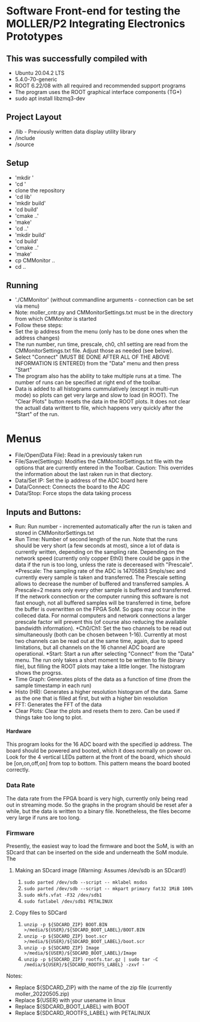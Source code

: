 # Software Front-end for testing the MOLLER/P2 Integrating Electronics Prototypes 

## This was successfully compiled with

* Ubuntu 20.04.2 LTS
* 5.4.0-70-generic
* ROOT 6.22/08 with all required and recommended support programs
* The program uses the ROOT graphical interface components (TG*)
* sudo apt install libzmq3-dev

## Project Layout

* /lib - Previously written data display utility library
* /include
* /source

## Setup

* 'mkdir <some directory>'
* 'cd <some directory>'
* clone the repository
* 'cd lib'
* 'mkdir build'
* 'cd build'
* 'cmake ..'
* 'make'
* 'cd ..'
* 'mkdir build'
* 'cd build'
* 'cmake ..'
* 'make'
* cp CMMonitor ..
* cd ..


## Running

* './CMMonitor' (without commandline arguments - connection can be set via menu)
* Note: moller_cntr.py and CMMonitorSettings.txt must be in the directory from which CMMonitor is started
* Follow these steps:
* Set the ip address from the menu (only has to be done ones when the address changes)
* The run number, run time, prescale, ch0, ch1 setting are read from the CMMonitorSettings.txt file. Adjust those as needed (see below).
* Select "Connect" (MUST BE DONE AFTER ALL OF THE ABOVE INFORMATION IS ENTERED) from the "Data" menu and then press "Start"
* The program also has the ability to take multiple runs at a time. The number of runs can be specified at right end of the toolbar.
* Data is added to all histograms cummulatively (except in multi-run mode) so plots can get very large and slow to load (in ROOT). The "Clear Plots" button resets the data in the ROOT plots. It does not clear the actuall data writtent to file, which happens very quickly after the "Start" of the run.

# Menus

* File/Open(Data File): Read in a previously taken run
* File/Save(Settings): Modifies the CMMonitorSettings.txt file with the options that are currently entered in the Toolbar. Caution: This overrides the information about the last raken run in that diectory.
* Data/Set IP: Set the ip address of the ADC board here
* Data/Connect: Connects the board to the ADC
* Data/Stop: Force stops the data taking process

## Inputs and Buttons:

* Run: Run number - incremented automatically after the run is taken and stored in CMMonitorSettings.txt
* Run Time: Number of second length of the run. Note that the runs should be very short (a few seconds at most), since a lot of data is currently written, depending on the sampling rate. Depending on the network speed (currently only copper Eth0) there could be gaps in the data if the run is too long, unless the rate is decereased with "Prescale".
*Prescale: The sampling rate of the ADC is 14705883 Smpls/sec and currently every sample is taken and transferred. The Prescale setting allows to decrease the number of buffered and transferred samples. A Prescale=2 means only every other sample is buffered and transferred. If the network connection or the computer running this software is not fast enough, not all buffered samples will be transferred in time, before the buffer is overwritten on the FPGA SoM. So gaps may occur in the colleced data. For normal computers and network connections a larger prescale factor will prevent this (of course also reducing the available bandwidth information).
*Ch0/Ch1: Set the two channels to be read out simultaneously (both can be chosen between 1-16). Currently at most two channels can be read out at the same time, again, due to speed limitations, but all channels on the 16 channel ADC board are operational.
*Start: Start a run after selecting "Connect" from the "Data" menu. The run only takes a short moment to be written to file (binary file), but filling the ROOT plots may take a little longer. The histogram shows the progrss.
* Time Graph: Generates plots of the data as a function of time (from the sample timestamp in each run)
* Histo (HR): Generates a higher resolution histogram of the data. Same as the one that is filled at first, but with a higher bin resolution
* FFT: Generates the FFT of the data
* Clear Plots: Clear the plots and resets them to zero. Can be used if things take too long to plot.


#### Hardware

This program looks for the 16 ADC board with the specified ip address. The board should be powered and booted, which
it does normally on power on. Look for the 4 vertical LEDs pattern at the front of the board, which
should be [on,on,off,on] from top to bottom. This pattern means the board booted correctly.

### Data Rate

The data rate from the FPGA board is very high, currently only being read out in streaming mode.
So the graphs in the program should be reset afer a while, but the data is written to a binary file. Nonetheless,
the files become very large if runs are too long.

### Firmware

Presently, the easiest way to load the firmware and boot the SoM, is with an SDcard that can be inserted on the side and underneath the SoM module.
The 

1. Making an SDcard image (Warning: Assumes /dev/sdb is an SDcard!)

   1. `sudo parted /dev/sdb --script -- mklabel msdos`
   2. `sudo parted /dev/sdb --script -- mkpart primary fat32 1MiB 100%`
   3. `sudo mkfs.vfat -F32 /dev/sdb1`
   4. `sudo fatlabel /dev/sdb1 PETALINUX`

2. Copy files to SDCard
   
   1. `unzip -p ${SDCARD_ZIP} BOOT.BIN >/media/${USER}/${SDCARD_BOOT_LABEL}/BOOT.BIN`
   2. `unzip -p ${SDCARD_ZIP} boot.scr >/media/${USER}/${SDCARD_BOOT_LABEL}/boot.scr`
   3. `unzip -p ${SDCARD_ZIP} Image >/media/${USER}/${SDCARD_BOOT_LABEL}/Image`
   4. `unzip -p ${SDCARD_ZIP} rootfs.tar.gz | sudo tar -C /media/${USER}/${SDCARD_ROOTFS_LABEL} -zxvf -`
   
Notes:

   * Replace ${SDCARD_ZIP} with the name of the zip file (currently moller_20220505.zip)
   * Replace ${USER} with your usename in linux
   * Replace ${SDCARD_BOOT_LABEL} with BOOT
   * Replace ${SDCARD_ROOTFS_LABEL} with PETALINUX
